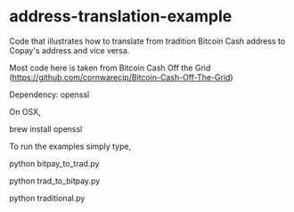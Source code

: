 # address-translation-example

Code that illustrates how to translate from tradition Bitcoin Cash address to Copay's address and vice versa.

Most code here is taken from Bitcoin Cash Off the Grid (https://github.com/cornwarecjp/Bitcoin-Cash-Off-The-Grid)

Dependency: openssl

On OSX, 

brew install openssl

To run the examples simply type,

python bitpay_to_trad.py

python trad_to_bitpay.py

python traditional.py


